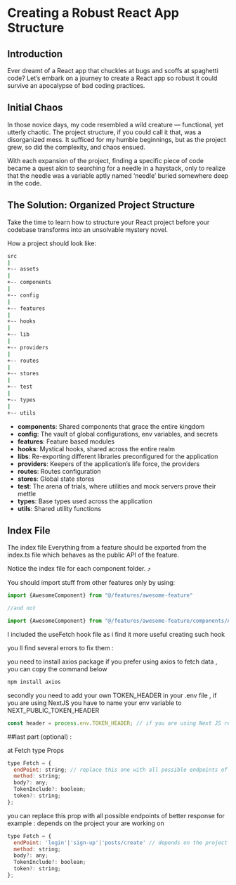 # Creating a Robust React App Structure

## Introduction
Ever dreamt of a React app that chuckles at bugs and scoffs at spaghetti code? Let’s embark on a journey to create a React app so robust it could survive an apocalypse of bad coding practices.

## Initial Chaos
In those novice days, my code resembled a wild creature — functional, yet utterly chaotic. The project structure, if you could call it that, was a disorganized mess. It sufficed for my humble beginnings, but as the project grew, so did the complexity, and chaos ensued.

With each expansion of the project, finding a specific piece of code became a quest akin to searching for a needle in a haystack, only to realize that the needle was a variable aptly named ‘needle’ buried somewhere deep in the code.

## The Solution: Organized Project Structure
Take the time to learn how to structure your React project before your codebase transforms into an unsolvable mystery novel.

How a project should look like:
```bash
src
|
+-- assets            
|
+-- components        
|
+-- config           
|
+-- features          
|
+-- hooks             
|
+-- lib               
|
+-- providers         
|
+-- routes            
|
+-- stores            
|
+-- test              
|
+-- types             
|
+-- utils           
```

- **components**: Shared components that grace the entire kingdom
- **config**: The vault of global configurations, env variables, and secrets
- **features**: Feature based modules
- **hooks**: Mystical hooks, shared across the entire realm
- **libs**: Re-exporting different libraries preconfigured for the application
- **providers**: Keepers of the application’s life force, the providers
- **routes**: Routes configuration
- **stores**: Global state stores
- **test**: The arena of trials, where utilities and mock servers prove their mettle
- **types**: Base types used across the application
- **utils**: Shared utility functions


## Index File
The index file
Everything from a feature should be exported from the index.ts file which behaves as the public API of the feature.

Notice the index file for each component folder. ⤴

You should import stuff from other features only by using:
```javascript
import {AwesomeComponent} from "@/features/awesome-feature"

//and not

import {AwesomeComponent} from "@/features/awesome-feature/components/AwesomeComponent
```
I included the useFetch hook file as i find it more useful creating such hook

you ll find several errors to fix them :

you need to install axios package if you prefer using axios to fetch data , you can copy the command below

```bash
npm install axios
```

secondly you need to add your own TOKEN_HEADER in your .env file , if you are using NextJS you have to name your env variable to NEXT_PUBLIC_TOKEN_HEADER

```javascript
const header = process.env.TOKEN_HEADER; // if you are using Next JS replace with NEXT_PUBLIC_TOKEN_HEADER
```

##last part (optional) : 

at Fetch type Props 
```javascript
type Fetch = {
  endPoint: string; // replace this one with all possible endpoints of better response
  method: string;
  body?: any;
  TokenInclude?: boolean;
  token?: string;
};
```
you can replace this prop with all possible endpoints of better response
for example : depends on the project your are working on

```javascript
type Fetch = {
  endPoint: 'login'|'sign-up'|'posts/create' // depends on the project your are working on
  method: string;
  body?: any;
  TokenInclude?: boolean;
  token?: string;
};
